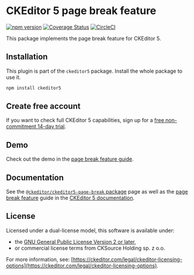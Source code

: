 CKEditor&nbsp;5 page break feature
===========================

[![npm version](https://badge.fury.io/js/%40ckeditor%2Fckeditor5-page-break.svg)](https://www.npmjs.com/package/@ckeditor/ckeditor5-page-break)
[![Coverage Status](https://coveralls.io/repos/github/ckeditor/ckeditor5/badge.svg?branch=master)](https://coveralls.io/github/ckeditor/ckeditor5?branch=master)
[![CircleCI](https://circleci.com/gh/ckeditor/ckeditor5.svg?style=shield)](https://app.circleci.com/pipelines/github/ckeditor/ckeditor5?branch=master)

This package implements the page break feature for CKEditor&nbsp;5.

## Installation

This plugin is part of the `ckeditor5` package. Install the whole package to use it.

```bash
npm install ckeditor5
```

## Create free account

If you want to check full CKEditor&nbsp;5 capabilities, sign up for a [free non-commitment 14-day trial](https://portal.ckeditor.com/signup).

## Demo

Check out the demo in the [page break feature guide](https://ckeditor.com/docs/ckeditor5/latest/features/page-break.html#demo).

## Documentation

See the [`@ckeditor/ckeditor5-page-break` package](https://ckeditor.com/docs/ckeditor5/latest/api/page-break.html) page as well as the [page break feature](https://ckeditor.com/docs/ckeditor5/latest/features/page-break.html) guide in the [CKEditor&nbsp;5 documentation](https://ckeditor.com/docs/ckeditor5/latest/).

## License

Licensed under a dual-license model, this software is available under:

* the [GNU General Public License Version 2 or later](https://www.gnu.org/licenses/gpl.html),
* or commercial license terms from CKSource Holding sp. z o.o.

For more information, see: [https://ckeditor.com/legal/ckeditor-licensing-options](https://ckeditor.com/legal/ckeditor-licensing-options).
